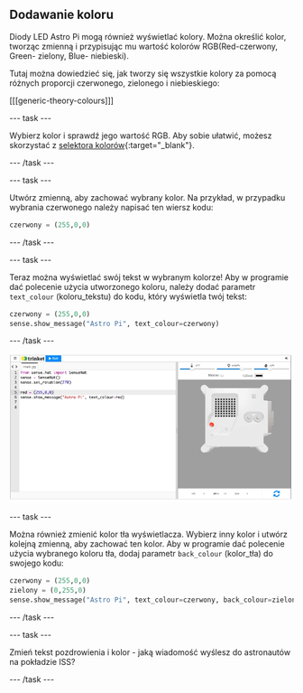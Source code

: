 ## Dodawanie koloru

Diody LED Astro Pi mogą również wyświetlać kolory. Można określić kolor, tworząc zmienną i przypisując mu wartość kolorów RGB(Red-czerwony, Green- zielony, Blue- niebieski).

Tutaj można dowiedzieć się, jak tworzy się wszystkie kolory za pomocą różnych proporcji czerwonego, zielonego i niebieskiego:

[[[generic-theory-colours]]]

--- task ---

Wybierz kolor i sprawdź jego wartość RGB. Aby sobie ułatwić, możesz skorzystać z [selektora kolorów](https://www.w3schools.com/colors/colors_rgb.asp){:target="_blank"}.

--- /task ---

--- task ---

Utwórz zmienną, aby zachować wybrany kolor. Na przykład, w przypadku wybrania czerwonego należy napisać ten wiersz kodu:

```python
czerwony = (255,0,0)
```

--- /task ---

--- task ---

Teraz można wyświetlać swój tekst w wybranym kolorze! Aby w programie dać polecenie użycia utworzonego koloru, należy dodać parametr `text_colour` (koloru_tekstu) do kodu, który wyświetla twój tekst:

```python
czerwony = (255,0,0)
sense.show_message("Astro Pi", text_colour=czerwony)
```

--- /task ---

![Emulator Trinket Sense HAT uruchamiający przykładowy program, który przewija tekst \"Astro Pi\" po matrycy LED używając czerwonych literami](images/M0_2.gif)

--- task ---

Można również zmienić kolor tła wyświetlacza. Wybierz inny kolor i utwórz kolejną zmienną, aby zachować ten kolor. Aby w programie dać polecenie użycia wybranego koloru tła, dodaj parametr `back_colour` (kolor_tła) do swojego kodu:

```python
czerwony = (255,0,0)
zielony = (0,255,0)
sense.show_message("Astro Pi", text_colour=czerwony, back_colour=zielony)
```

--- /task ---

--- task ---

Zmień tekst pozdrowienia i kolor - jaką wiadomość wyślesz do astronautów na pokładzie ISS?

--- /task ---

